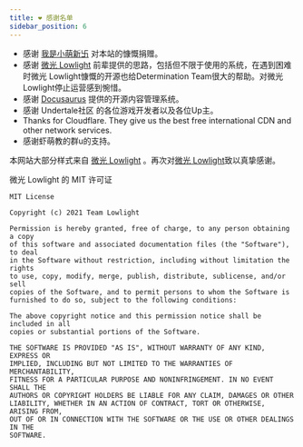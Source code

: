 ```yaml
---
title: ❤ 感谢名单
sidebar_position: 6
---
```


- 感谢 [我是小萌新卐](https://space.bilibili.com/432668032) 对本站的慷慨捐赠。
- 感谢 [微光 Lowlight](https://lowi.ro/) 前辈提供的思路，包括但不限于使用的系统，在遇到困难时微光 Lowlight慷慨的开源也给Determination Team很大的帮助。对微光 Lowlight停止运营感到惋惜。
- 感谢 [Docusaurus](https://docusaurus.io/zh-CN) 提供的开源内容管理系统。
- 感谢 Undertale社区 的各位游戏开发者以及各位Up主。
- Thanks for Cloudflare. They give us the best free international CDN and other network services.
- 感谢虾萌教的群u的支持。

本网站大部分样式来自 [微光 Lowlight](https://lowi.ro/) 。再次对[微光 Lowlight](https://lowi.ro/)致以真挚感谢。

微光 Lowlight 的 MIT 许可证
```
MIT License

Copyright (c) 2021 Team Lowlight

Permission is hereby granted, free of charge, to any person obtaining a copy
of this software and associated documentation files (the "Software"), to deal
in the Software without restriction, including without limitation the rights
to use, copy, modify, merge, publish, distribute, sublicense, and/or sell
copies of the Software, and to permit persons to whom the Software is
furnished to do so, subject to the following conditions:

The above copyright notice and this permission notice shall be included in all
copies or substantial portions of the Software.

THE SOFTWARE IS PROVIDED "AS IS", WITHOUT WARRANTY OF ANY KIND, EXPRESS OR
IMPLIED, INCLUDING BUT NOT LIMITED TO THE WARRANTIES OF MERCHANTABILITY,
FITNESS FOR A PARTICULAR PURPOSE AND NONINFRINGEMENT. IN NO EVENT SHALL THE
AUTHORS OR COPYRIGHT HOLDERS BE LIABLE FOR ANY CLAIM, DAMAGES OR OTHER
LIABILITY, WHETHER IN AN ACTION OF CONTRACT, TORT OR OTHERWISE, ARISING FROM,
OUT OF OR IN CONNECTION WITH THE SOFTWARE OR THE USE OR OTHER DEALINGS IN THE
SOFTWARE.
```
